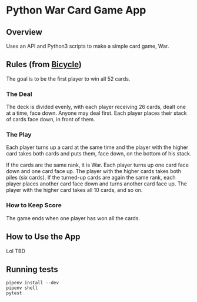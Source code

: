 # Python War Card Game App

## Overview
Uses an API and Python3 scripts to make a simple card game, War.

## Rules (from [Bicycle](https://bicyclecards.com/how-to-play/war/))
The goal is to be the first player to win all 52 cards.

### The Deal
The deck is divided evenly, with each player receiving 26 cards, dealt one at a time, face down. Anyone may deal first. Each player places their stack of cards face down, in front of them.

### The Play
Each player turns up a card at the same time and the player with the higher card takes both cards and puts them, face down, on the bottom of his stack.

If the cards are the same rank, it is War. Each player turns up one card face down and one card face up. The player with the higher cards takes both piles (six cards). If the turned-up cards are again the same rank, each player places another card face down and turns another card face up. The player with the higher card takes all 10 cards, and so on.

### How to Keep Score
The game ends when one player has won all the cards.

## How to Use the App
Lol TBD

## Running tests

```
pipenv install --dev
pipenv shell
pytest
```